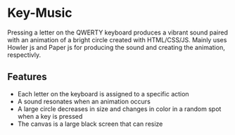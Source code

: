 # Key-Music
Pressing a letter on the QWERTY keyboard produces a vibrant sound paired with an animation of a bright circle created with HTML/CSS/JS. Mainly uses Howler js and Paper js for producing the sound and creating the animation, respectivly.  

## Features 
- Each letter on the keyboard is assigned to a specific action
- A sound resonates when an animation occurs
- A large circle decreases in size and changes in color in a random spot when a key is pressed
- The canvas is a large black screen that can resize
